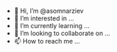 - 👋 Hi, I’m @asomnarziev
- 👀 I’m interested in ...
- 🌱 I’m currently learning ...
- 💞️ I’m looking to collaborate on ...
- 📫 How to reach me ...

<!---
asomnarziev/asomnarziev is a ✨ special ✨ repository because its `README.md` (this file) appears on your GitHub profile.
You can click the Preview link to take a look at your changes.
--->
